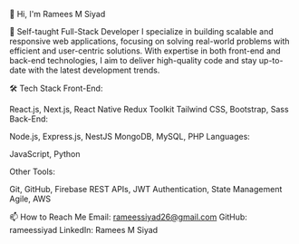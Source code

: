 👋 Hi, I'm Ramees M Siyad

🚀 Self-taught Full-Stack Developer
I specialize in building scalable and responsive web applications, focusing on solving real-world problems with efficient and user-centric solutions.
With expertise in both front-end and back-end technologies, I aim to deliver high-quality code and stay up-to-date with the latest development trends.

🛠️ Tech Stack
Front-End:

React.js, Next.js, React Native
Redux Toolkit
Tailwind CSS, Bootstrap, Sass
Back-End:

Node.js, Express.js, NestJS
MongoDB, MySQL, PHP
Languages:

JavaScript, Python

Other Tools:

Git, GitHub, Firebase
REST APIs, JWT Authentication, State Management
Agile, AWS

📫 How to Reach Me
Email: rameessiyad26@gmail.com
GitHub: rameessiyad
LinkedIn: Ramees M Siyad
